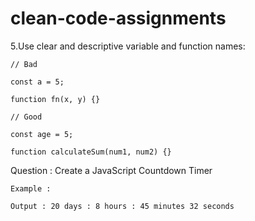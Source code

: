 # clean-code-assignments

5.Use clear and descriptive variable and function names:

```
// Bad

const a = 5;

function fn(x, y) {}

// Good

const age = 5;

function calculateSum(num1, num2) {}
```

Question : Create a JavaScript Countdown Timer

```
Example :

Output : 20 days : 8 hours : 45 minutes 32 seconds

```
